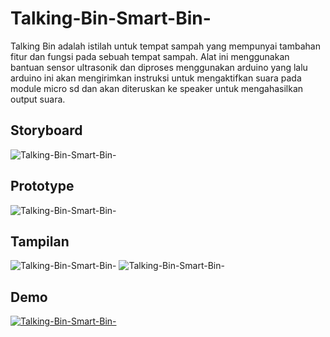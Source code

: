 # Talking-Bin-Smart-Bin-
Talking Bin adalah istilah untuk tempat sampah yang mempunyai tambahan fitur dan fungsi pada sebuah tempat sampah.  Alat ini menggunakan bantuan sensor ultrasonik dan diproses menggunakan arduino yang lalu arduino ini akan mengirimkan instruksi untuk mengaktifkan suara  pada module micro sd dan akan diteruskan ke speaker untuk mengahasilkan output suara.

## Storyboard
![Talking-Bin-Smart-Bin-](https://github.com/maulanaakbardj/Talking-Bin-Smart-Bin-/blob/c7ca7b452548851f2bddaf8e8841cf128caa2e8a/image/storyboard.PNG)

## Prototype
![Talking-Bin-Smart-Bin-](https://github.com/maulanaakbardj/Talking-Bin-Smart-Bin-/blob/325e852c4d4d879b4ab83ae3884779ed50628765/image/prototype%20alat%203%20dimensi%20%E2%80%9CTalking%20Bin%E2%80%9D.PNG)

## Tampilan
![Talking-Bin-Smart-Bin-](https://github.com/maulanaakbardj/Talking-Bin-Smart-Bin-/blob/c7ca7b452548851f2bddaf8e8841cf128caa2e8a/image/depan.PNG)
![Talking-Bin-Smart-Bin-](https://github.com/maulanaakbardj/Talking-Bin-Smart-Bin-/blob/c7ca7b452548851f2bddaf8e8841cf128caa2e8a/image/belakang.PNG)
## Demo
[![Talking-Bin-Smart-Bin-](https://img.youtube.com/vi/kVEIxs6boDo/0.jpg)](https://www.youtube.com/watch?v=kVEIxs6boDo.)
